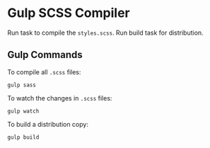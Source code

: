 # Gulp SCSS Compiler

Run task to compile the `styles.scss`. Run build task for distribution.

## Gulp Commands

To compile all `.scss` files:

```
gulp sass
```

To watch the changes in `.scss` files:

```
gulp watch
```

To build a distribution copy:

```
gulp build
```

